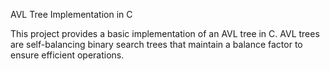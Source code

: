 AVL Tree Implementation in C

This project provides a basic implementation of an AVL tree in C. AVL trees are self-balancing binary search trees that maintain a balance factor to ensure efficient operations.
